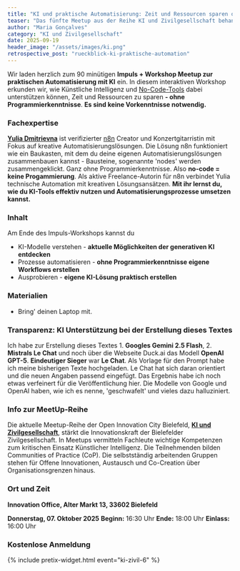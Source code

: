 ```yaml
---
title: "KI und praktische Automatisierung: Zeit und Ressourcen sparen ohne Programmier&shy;kenntnisse (No-Code)."
teaser: "Das fünfte Meetup aus der Reihe KI und Zivilgesellschaft behandelt das Thema Automation ohne Programmierkenntnisse."
author: "Maria Gonçalves"
category: "KI und Zivilgesellschaft"
date: 2025-09-19
header_image: "/assets/images/ki.png"
retrospective_post: "rueckblick-ki-praktische-automation"
---
```


Wir laden herzlich zum 90 minütigen **Impuls + Workshop Meetup zur praktischen Automatisierung mit KI** ein. 
In diesem interaktiven Workshop erkunden wir, wie Künstliche Intelligenz und [No-Code-Tools](https://de.wikipedia.org/wiki/No-Code-Plattform) dabei unterstützen können, Zeit und Ressourcen zu sparen
**- ohne Programmierkenntnisse**. 
**Es sind keine Vorkenntnisse notwendig.** 

### Fachexpertise
**[Yulia Dmitrievna](https://www.linkedin.com/in/yulia-dmitrievna-1112361b5/)** ist verifizierter [n8n](https://n8n.io) Creator und Konzertgitarristin mit Fokus auf kreative Automatisierungslösungen. 
Die Lösung n8n funktioniert wie ein Baukasten, mit dem du deine eigenen Automatisierungslösungen zusammenbauen kannst - Bausteine, sogenannte 'nodes' werden zusammengeklickt. Ganz ohne Programmierkenntnisse. Also **no-code = keine Progammierung**. 
Als aktive Freelance-Autorin für n8n verbindet Yulia technische Automation mit kreativen Lösungsansätzen. 
**Mit ihr lernst du, wie du KI-Tools effektiv nutzen und Automatisierungsprozesse umsetzen kannst.**

### Inhalt 
Am Ende des Impuls-Workshops kannst du
- KI-Modelle verstehen - **aktuelle Möglichkeiten der generativen KI entdecken**
- Prozesse automatisieren - **ohne Programmierkenntnisse eigene Workflows erstellen**
- Ausprobieren - **eigene KI-Lösung praktisch erstellen**

### Materialien
- Bring' deinen Laptop mit.

### Transparenz: KI Unterstützung bei der Erstellung dieses Textes
Ich habe zur Erstellung dieses Textes 1. **Googles Gemini 2.5 Flash**, 2. **Mistrals Le Chat** und noch über die Webseite Duck.ai das Modell **OpenAI GPT-5**.
**Eindeutiger Sieger** war **Le Chat**. Als Vorlage für den Prompt habe ich meine bisherigen Texte hochgeladen. Le Chat hat sich daran orientiert und die neuen Angaben passend eingefügt. Das Ergebnis habe ich noch etwas verfeinert für die Veröffentlichung hier. 
Die Modelle von Google und OpenAI haben, wie ich es nenne, 'geschwafelt' und vieles dazu halluziniert. 


### Info zur MeetUp-Reihe
Die aktuelle Meetup-Reihe der Open Innovation City Bielefeld, [**KI und Zivilgesellschaft**](https://oic-bielefeld.de/ki/), stärkt die Innovationskraft der Bielefelder Zivilgesellschaft. In Meetups vermitteln Fachleute wichtige Kompetenzen zum kritischen Einsatz Künstlicher Intelligenz. Die Teilnehmenden bilden Communities of Practice (CoP). Die selbstständig arbeitenden Gruppen stehen für Offene Innovationen, Austausch und Co-Creation über Organisationsgrenzen hinaus.

### Ort und Zeit
**Innovation Office, Alter Markt 13, 33602 Bielefeld**

**Donnerstag, 07. Oktober 2025**
**Beginn:** 16:30 Uhr
**Ende:** 18:00 Uhr
**Einlass:** 16:00 Uhr

### Kostenlose Anmeldung
{% include pretix-widget.html event="ki-zivil-6" %}
